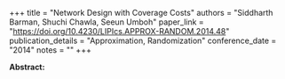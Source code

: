 +++
title = "Network Design with Coverage Costs"
authors = "Siddharth Barman, Shuchi Chawla, Seeun Umboh"
paper_link = "https://doi.org/10.4230/LIPIcs.APPROX-RANDOM.2014.48"
publication_details = "Approximation,  Randomization"
conference_date = "2014"
notes = ""
+++

<b>Abstract:</b>
